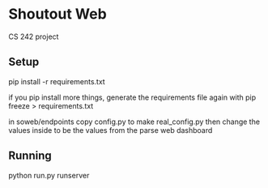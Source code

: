 # Shoutout Web

CS 242 project

## Setup
pip install -r requirements.txt

if you pip install more things, generate the requirements file again with
pip freeze > requirements.txt

in soweb/endpoints copy config.py to make real_config.py
then change the values inside to be the values from the parse web dashboard

## Running
python run.py runserver
